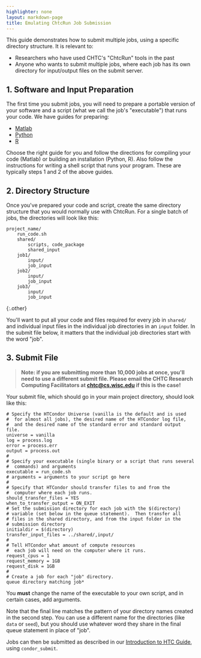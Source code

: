```yaml
---
highlighter: none
layout: markdown-page
title: Emulating ChtcRun Job Submission
---
```



This guide demonstrates how to submit multiple jobs, using a specific
directory structure. It is relevant to:

-   Researchers who have used CHTC\'s \"ChtcRun\" tools in the past
-   Anyone who wants to submit multiple jobs, where each job has its own
    directory for input/output files on the submit server.

**1. Software and Input Preparation**
---------------------------------

The first time you submit jobs, you will need to prepare a portable
version of your software and a script (what we call the job\'s
\"executable\") that runs your code. We have guides for preparing:

-   [Matlab](matlab-jobs.html)
-   [Python](python-jobs.html)
-   [R](r-jobs.html)

Choose the right guide for you and follow the directions for compiling
your code (Matlab) or building an installation (Python, R). Also follow
the instructions for writing a shell script that runs your program.
These are typically steps 1 and 2 of the above guides.

**2. Directory Structure**
----------------------

Once you\'ve prepared your code and script, create the same directory
structure that you would normally use with ChtcRun. For a single batch
of jobs, the directories will look like this:

``` 
project_name/
    run_code.sh
    shared/
        scripts, code_package
        shared_input
    job1/
        input/
        job_input
    job2/
        input/
        job_input
    job3/
        input/
        job_input
```
{:.other}

You\'ll want to put all your code and files required for every job in
`shared/` and individual input files in the individual job directories
in an `input` folder. In the submit file below, it matters that the
individual job directories start with the word \"job\".

**3. Submit File**
--------------

> **Note: if you are submitting more than 10,000 jobs at once, you\'ll
> need to use a different submit file. Please email the CHTC Research
> Computing Facilitators at <chtc@cs.wisc.edu> if this is the case!**

Your submit file, which should go in your main project directory, should
look like this:

``` {.sub}
# Specify the HTCondor Universe (vanilla is the default and is used
#  for almost all jobs), the desired name of the HTCondor log file,
#  and the desired name of the standard error and standard output file.  
universe = vanilla
log = process.log
error = process.err
output = process.out
#
# Specify your executable (single binary or a script that runs several
#  commands) and arguments
executable = run_code.sh
# arguments = arguments to your script go here
#
# Specify that HTCondor should transfer files to and from the
#  computer where each job runs. 
should_transfer_files = YES
when_to_transfer_output = ON_EXIT
# Set the submission directory for each job with the $(directory)
# variable (set below in the queue statement).  Then transfer all 
# files in the shared directory, and from the input folder in the 
# submission directory
initialdir = $(directory)
transfer_input_files = ../shared/,input/
#
# Tell HTCondor what amount of compute resources
#  each job will need on the computer where it runs.
request_cpus = 1
request_memory = 1GB
request_disk = 1GB
#
# Create a job for each "job" directory.
queue directory matching job*
```

You **must** change the name of the executable to your own script, and
in certain cases, add arguments.

Note that the final line matches the pattern of your directory names
created in the second step. You can use a different name for the
directories (like `data` or `seed`), but you should use whatever word
they share in the final queue statement in place of \"job\".

Jobs can then be submitted as described in our [Introduction to HTC
Guide](helloworld.html), using `condor_submit`.
